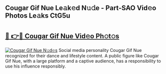 ## Cougar Gif Nue Le𝚊k𝚎d N𝚞𝚍e - Part-SAO Vid𝚎o Photos Le𝚊ks CtG5u

# <h2><a href="http://fb4jifi.evod.top/?m=Cougar+Gif+Nue">🔗 👉🔴 Cougar Gif Nue Vid𝚎o Ph𝚘t𝚘s</a></h2>

[![Cougar Gif Nue N𝚞d𝚎s](https://i.imgur.com/8V9OHl7.gif)](http://fb4jifi.evod.top/?m=Cougar+Gif+Nue)
Social media personality Cougar Gif Nue recognized for their dance and lifestyle content. A public figure like Cougar Gif Nue, with a large platform and a captive audience, has a responsibility to use his influence responsibly. 
